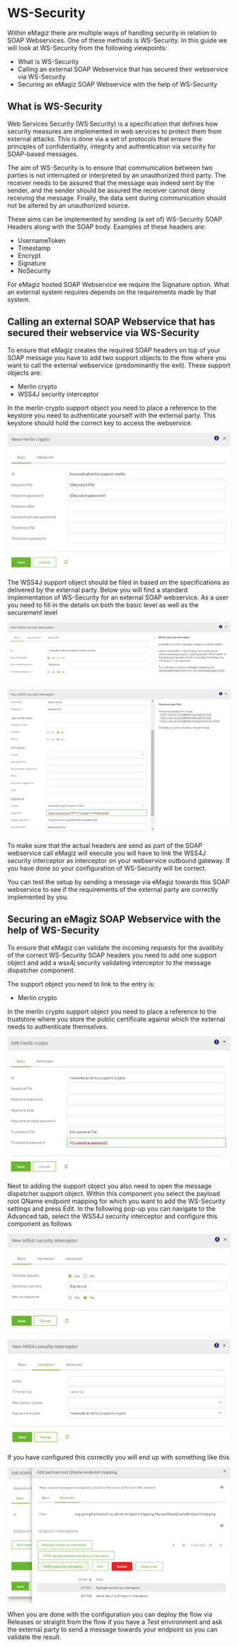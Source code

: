 # WS-Security
Within eMagiz there are multiple ways of handling security in relation to SOAP Webservices. One of these methods is WS-Security. In this guide we will look at WS-Security from the following viewpoints:

- What is WS-Security
- Calling an external SOAP Webservice that has secured their webservice via WS-Security
- Securing an eMagiz SOAP Webservice with the help of WS-Security

## What is WS-Security

Web Services Security (WS Security) is a specification that defines how security measures are implemented in web services to protect them from external attacks.
This is done via a set of protocols that ensure the principles of confidentiality, integrity and authentication via security for SOAP-based messages.

The aim of WS-Security is to ensure that communication between two parties is not interrupted or interpreted by an unauthorized third party. 
The receiver needs to be assured that the message was indeed sent by the sender, and the sender should be assured the receiver cannot deny receiving the message. 
Finally, the data sent during communication should not be altered by an unauthorized source.

These aims can be implemented by sending (a set of) WS-Security SOAP Headers along with the SOAP body. Examples of these headers are:
- UsernameToken
- Timestamp
- Encrypt
- Signature
- NoSecurity 

For eMagiz hosted SOAP Webservice we require the Signature option. What an external system requires depends on the requirements made by that system.

## Calling an external SOAP Webservice that has secured their webservice via WS-Security

To ensure that eMagiz creates the required SOAP headers on top of your SOAP message you have to add two support objects to the flow where you want to call the external webservice (predominantly the exit). 
These support objects are:

- Merlin crypto
- WSS4J security interceptor

In the merlin crypto support object you need to place a reference to the keystore you need to authenticate yourself with the external party. This keystore should hold the correct key to access the webservice.

<p align="center"><img src="../../img/howto/ws-security-merlin-crypto-exit.png"></p>

The WSS4J support object should be filed in based on the specifications as delivered by the external party. Below you will find a standard implementation of WS-Security for an external SOAP webservice. As a user you need to fill in the details on both the basic level as well as the securement level

<p align="center"><img src="../../img/howto/ws-security-wss4j-crypto-exit-basic.png"></p>

<p align="center"><img src="../../img/howto/ws-security-wss4j-crypto-exit-securement.png"></p>

To make sure that the actual headers are send as part of the SOAP webservice call eMagiz will execute you will have to link the WSS4J security interceptor as interceptor on your webservice outbound gateway.
If you have done so your configuration of WS-Security will be correct.

You can test the setup by sending a message via eMagiz towards this SOAP webservice to see if the requirements of the external party are correctly implemented by you.

## Securing an eMagiz SOAP Webservice with the help of WS-Security

To ensure that eMagiz can validate the incoming requests for the avalibity of the correct WS-Security SOAP headers you need to add one support object and add a wss4j security validating interceptor to the message dispatcher component.

The support object you need to link to the entry is:

- Merlin crypto

In the merlin crypto support object you need to place a reference to the truststore where you store the public certificate against which the external needs to authenticate themselves.

<p align="center"><img src="../../img/howto/ws-security-merlin-crypto-entry.png"></p>

Next to adding the support object you also need to open the message dispatcher support object. Within this component you select the payload root QName endpoint mapping for which you want to add the WS-Security settings and press Edit.
In the following pop-up you can navigate to the Advanced tab, select the WSS4J security interceptor and configure this component as follows

<p align="center"><img src="../../img/howto/ws-security-wss4j-crypto-entry-basic.png"></p>

<p align="center"><img src="../../img/howto/ws-security-wss4j-crypto-entry-validation.png"></p>

If you have configured this correctly you will end up with something like this

<p align="center"><img src="../../img/howto/ws-security-wss4j-crypto-entry-result.png"></p>

When you are done with the configuration you can deploy the flow via Releases or straight from the flow if you have a Test environment and ask the external party to send a message towards your endpoint so you can validate the result.




